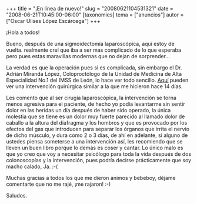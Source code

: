 +++
title = "¡En línea de nuevo!"
slug = "20080621104531321"
date = "2008-06-21T10:45:00-06:00"
[taxonomies]
tema = ["anuncios"]
autor = ["Oscar Ulises López Escárcega"]
+++

¡Hola a todos!

Bueno, después de una sigmoidectomía laparoscópica, aquí estoy de
vuelta. realmente creí que iba a ser mas complicado de lo que esperaba
pero pues estas maravillas modernas que no dejan de sorprender...

<!-- more -->
La verdad es que la operación pues si es complicada, sin embargo el Dr.
Adrián Miranda López, Coloproctólogo de la Unidad de Medicina de Alta
Especialidad No.1 del IMSS de León, lo hace ver todo sencillo.
[Aquí](http://mx.youtube.com/watch?v=5dPqIB7AU8k) pueden ver una
intervención quirúrgica similar a la que me hicieron hace 14 días.

Les comento que al ser cirugía laparoscópica, la intervención se torna
menos agresiva para el paciente, de hecho yo podía levantarme sin sentir
dolor en las heridas un día después de haber sido operado, la única
molestia que se tiene es un dolor muy fuerte parecido al llamado dolor
de caballo a la altura del diafragma y los hombros y que es provocado
por los efectos del gas que introducen para separar los órganos que
irrita el nervio de dicho músculo, y dura como 2 o 3 días, de ahí en
adelante, si alguno de ustedes piensa someterse a una intervención así,
les recomiendo que se lleven un buen libro porque lo demás es coser y
cantar.
Lo único malo es que yo creo que voy a necesitar psicólogo para toda la
vida después de dos colonoscopías y la intervención, pues podría decirse
prácticamente que soy macho calado, Ja. :-(

Muchas gracias a todos los que me dieron ánimos y bebeboy, déjame
comentarte que no me rajé, ¡me rajaron! :-)

Saludos.

